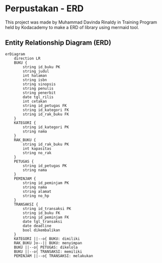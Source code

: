 # Perpustakan - ERD

This project was made by Muhammad Davinda Rinaldy in Training Program held by Kodacademy to make a ERD of library using mermaid tool.

## Entity Relationship Diagram (ERD)

```mermaid
erDiagram
    direction LR
    BUKU {
        string id_buku PK
        string judul
        int halaman
        string isbn
        string sinopsis
        string penulis
        string penerbit
        date tgl_rilis
        int cetakan
        string id_petugas FK
        string id_kategori FK
        string id_rak_buku FK
    }
    KATEGORI {
        string id_kategori PK
        string nama
    }
    RAK_BUKU {
        string id_rak_buku PK
        int kapasitas
        string no_rak
    }
    PETUGAS {
        string id_petugas PK
        string nama
    }
    PEMINJAM {
        string id_peminjam PK
        string nama
        string alamat
        string no_hp
    }
    TRANSAKSI {
        string id_transaksi PK
        string id_buku FK
        string id_peminjam FK
        date tgl_transaksi
        date deadline
        bool dikembalikan
    }
    KATEGORI ||--o{ BUKU: dimiliki
    RAK_BUKU }o--|| BUKU: menyimpan
    BUKU ||--o{ PETUGAS: dikelola
    BUKU ||--o{ TRANSAKSI: memiliki
    PEMINJAM ||--o{ TRANSAKSI: melakukan
```
